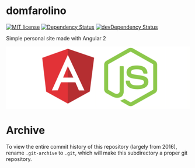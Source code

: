# domfarolino
[![MIT license](http://img.shields.io/badge/license-MIT-brightgreen.svg)](http://opensource.org/licenses/MIT)
[![Dependency Status](https://david-dm.org/domfarolino/domfarolino.svg)](https://david-dm.org/domfarolino/domfarolino)
[![devDependency Status](https://david-dm.org/domfarolino/domfarolino/dev-status.svg)](https://david-dm.org/domfarolino/domfarolino#info=devDependencies)

Simple personal site made with Angular 2

[![logo](./logo.png)](https://github.com/domfarolino/domfarolino)

# Archive

To view the entire commit history of this repository (largely from 2016), rename
`.git-archive` to `.git`, which will make this subdirectory a proper git
repository.
